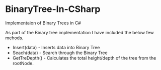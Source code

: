# BinaryTree-In-CSharp
Implementaion of Binary Trees in C#

  As part of the Binary tree implementation  I have included the below few mehods.
  - Insert(data) - Inserts data into Binary Tree
  - Seach(data) - Search through the Binary Tree
  - GetTreDepth() - Calculates the total height/depth of the tree from the rootNode.
